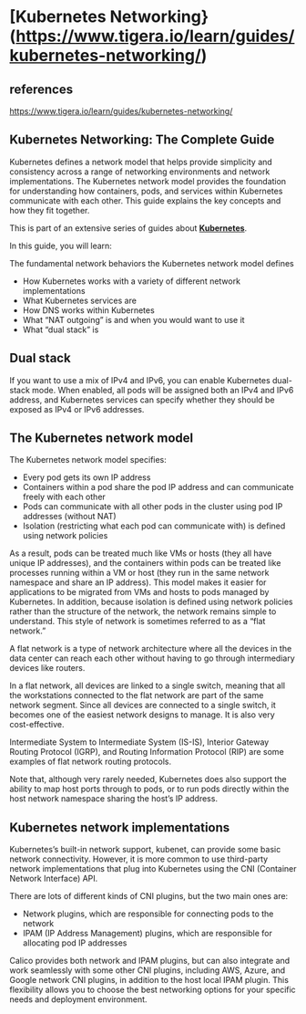 # **[Kubernetes Networking}(https://www.tigera.io/learn/guides/kubernetes-networking/)**

## references

<https://www.tigera.io/learn/guides/kubernetes-networking/>

## Kubernetes Networking: The Complete Guide

Kubernetes defines a network model that helps provide simplicity and consistency across a range of networking environments and network implementations. The Kubernetes network model provides the foundation for understanding how containers, pods, and services within Kubernetes communicate with each other. This guide explains the key concepts and how they fit together.

This is part of an extensive series of guides about **[Kubernetes](https://komodor.com/learn/kubernetes/)**.

In this guide, you will learn:

The fundamental network behaviors the Kubernetes network model defines

- How Kubernetes works with a variety of different network implementations
- What Kubernetes services are
- How DNS works within Kubernetes
- What “NAT outgoing” is and when you would want to use it
- What “dual stack” is

## Dual stack

If you want to use a mix of IPv4 and IPv6, you can enable Kubernetes dual-stack mode. When enabled, all pods will be assigned both an IPv4 and IPv6 address, and Kubernetes services can specify whether they should be exposed as IPv4 or IPv6 addresses.

## The Kubernetes network model

The Kubernetes network model specifies:

- Every pod gets its own IP address
- Containers within a pod share the pod IP address and can communicate freely with each other
- Pods can communicate with all other pods in the cluster using pod IP addresses (without NAT)
- Isolation (restricting what each pod can communicate with) is defined using network policies

As a result, pods can be treated much like VMs or hosts (they all have unique IP addresses), and the containers within pods can be treated like processes running within a VM or host (they run in the same network namespace and share an IP address). This model makes it easier for applications to be migrated from VMs and hosts to pods managed by Kubernetes. In addition, because isolation is defined using network policies rather than the structure of the network, the network remains simple to understand. This style of network is sometimes referred to as a “flat network.”

A flat network is a type of network architecture where all the devices in the data center can reach each other without having to go through intermediary devices like routers.

In a flat network, all devices are linked to a single switch, meaning that all the workstations connected to the flat network are part of the same network segment. Since all devices are connected to a single switch, it becomes one of the easiest network designs to manage. It is also very cost-effective.

Intermediate System to Intermediate System (IS-IS), Interior Gateway Routing Protocol (IGRP), and Routing Information Protocol (RIP) are some examples of flat network routing protocols.

Note that, although very rarely needed, Kubernetes does also support the ability to map host ports through to pods, or to run pods directly within the host network namespace sharing the host’s IP address.

## Kubernetes network implementations

Kubernetes’s built-in network support, kubenet, can provide some basic network connectivity. However, it is more common to use third-party network implementations that plug into Kubernetes using the CNI (Container Network Interface) API.

There are lots of different kinds of CNI plugins, but the two main ones are:

- Network plugins, which are responsible for connecting pods to the network
- IPAM (IP Address Management) plugins, which are responsible for allocating pod IP addresses

Calico provides both network and IPAM plugins, but can also integrate and work seamlessly with some other CNI plugins, including AWS, Azure, and Google network CNI plugins, in addition to the host local IPAM plugin. This flexibility allows you to choose the best networking options for your specific needs and deployment environment.
